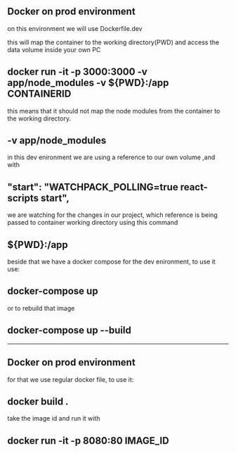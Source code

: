 ## Docker on prod environment

on this environment we will use Dockerfile.dev

this will map the container to the working directory(PWD) and access the data volume inside your own PC

## docker run -it -p 3000:3000 -v app/node_modules -v ${PWD}:/app CONTAINERID

this means that it should not map the node modules from the container to the working directory.

## -v app/node_modules

in this dev enironment we are using a reference to our own volume ,and with

## "start": "WATCHPACK_POLLING=true react-scripts start",

we are watching for the changes in our project, which reference is being passed to container working directory using this command

## ${PWD}:/app

beside that we have a docker compose for the dev enironment, to use it use:

## docker-compose up

or to rebuild that image

## docker-compose up --build

---

## Docker on prod environment

for that we use regular docker file, to use it:

## docker build .

take the image id and run it with

## docker run -it -p 8080:80 IMAGE_ID

